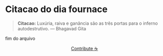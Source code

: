 # Citacao do dia fournace

> **Citacao:** Luxúria, raiva e ganância são as três portas para o inferno autodestrutivo. — Bhagavad Gita

fim do arquivo

<watermark-footer>
<p align="center">
  <a href="https://github.com/ruisuan/ruisuan/blob/main/contribute.md">Contribute ☕</a>
</p>
</watermark-footer>
